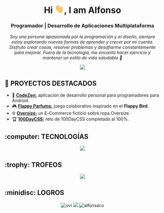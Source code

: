 <h1 align="center">Hi <img src="https://raw.githubusercontent.com/ABSphreak/ABSphreak/master/gifs/Hi.gif" width="30px">, I am Alfonso </h1>
<h3 align="center">Programador | Desarrollo de Aplicaciones Multiplataforma </h3>

<p align="center">
  <em>
    Soy una persona apasionada por la programación y el diseño, siempre estoy explorando nuevas formas de aprender y crecer por mi cuenta. Disfruto crear cosas, resolver problemas y desafiarme constantemente para mejorar. Fuera de la tecnología, me encanta hacer ejercicio y mantener un estilo de vida saludable 🌱
  </em> 
  <br>
</p>

<p align="center">
  <img src="https://komarev.com/ghpvc/?username=alfonsaco&color=red&style=for-the-badge"/>
</p>   

<h2>🚀 PROYECTOS DESTACADOS</h2>
<ul>
  <li>🌸 <a href="https://github.com/alfonsaco/CodeZen/"><b>CodeZen:</b></a> aplicación de desarrollo personal para programadores para Android.</li>
  <li>🎮 <a href="https://github.com/alfonsaco/Flappy-Parfums"><b>Flappy Parfums:</b></a> juego colaborativo inspirado en el <b>Flappy Bird</b>.</li>
  <li>🌐 <a href="https://alfonsaco.github.io/Oversize/"><b>Oversize:</b></a> un E-Commerce ficticio sobre ropa Oversize.</li>
  <li>🏆 <a href="https://github.com/alfonsaco/100DaysCSS/" target="_blank"><b>100DayCSS:</b></a> reto de 100DayCSS completado al 100%.</li>
</ul>

<h2>:computer: TECNOLOGÍAS</h2>
<p align="center">
  <a href="https://skillicons.dev">
    <img src="https://go-skill-icons.vercel.app/api/icons?i=js,html,css,java,git,react,nodejs,sqlite,mariadb,mysql,androidstudio,android,firebase,vscode,idea,eclipse,github,codepen,virtualbox,uml,ps,pr,ai,youtube,windows,linux&theme=dark&perline=10">
  </a>
</p>

<h2>:trophy: TROFEOS</h2>
<p align="center">
   <img src="https://github-profile-trophy.vercel.app/?username=alfonsaco&theme=juicyfresh&no-bg=false" />  
</p>

<h2>:minidisc: LOGROS</h2>
<p align="center">
  <img src="https://github-readme-stats.vercel.app/api?username=alfonsaco&show_icons=true&locale=en&theme=dark" alt="ovi" width="410" />
  <img src="https://github-readme-streak-stats.herokuapp.com/?user=alfonsaco&theme=dark" />
  <img src="https://github-readme-stats.vercel.app/api/top-langs?username=alfonsaco&langs_count=15&show_icons=true&locale=en&theme=dark" alt="alfonsaco" height="400px"/>
</p>
